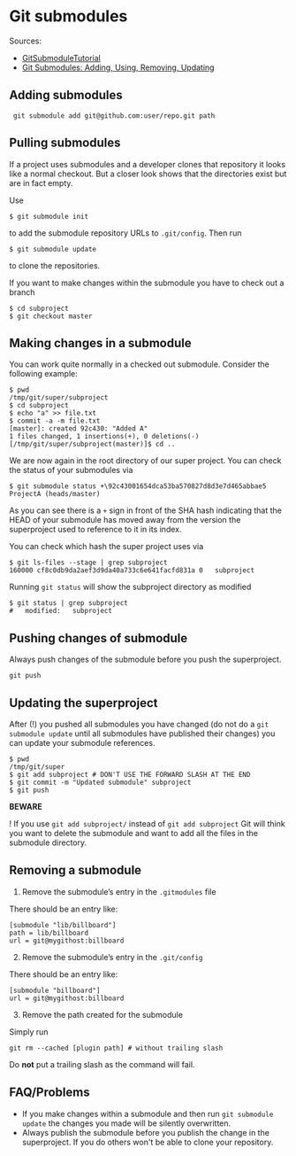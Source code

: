 # Git submodules #

Sources:

- [GitSubmoduleTutorial](http://git.wiki.kernel.org/index.php/GitSubmoduleTutorial)
- [Git Submodules: Adding, Using, Removing, Updating](http://chrisjean.com/2009/04/20/git-submodules-adding-using-removing-and-updating/)

## Adding submodules ##

	 git submodule add git@github.com:user/repo.git path

## Pulling submodules ##

If a project uses submodules and a developer clones that repository it looks like a normal checkout. But a closer look shows that the directories exist but are in fact empty.

Use

    $ git submodule init

to add the submodule repository URLs to `.git/config`. Then run

    $ git submodule update

to clone the repositories.

If you want to make changes within the submodule you have to check out a branch

    $ cd subproject
    $ git checkout master

## Making changes in a submodule ##

You can work quite normally in a checked out submodule. Consider the following example:

    $ pwd
    /tmp/git/super/subproject
    $ cd subproject
    $ echo "a" >> file.txt
    $ commit -a -m file.txt
    [master]: created 92c430: "Added A"
    1 files changed, 1 insertions(+), 0 deletions(-)
    [/tmp/git/super/subproject(master)]$ cd ..

We are now again in the root directory of our super project. You can check the status of your submodules via

	$ git submodule status +\92c43001654dca53ba570827d8d3e7d465abbae5 ProjectA (heads/master)

As you can see there is a `+` sign in front of the SHA hash indicating that the HEAD of your submodule has moved away from the version the superproject used to reference to it in its index.

You can check which hash the super project uses via

    $ git ls-files --stage | grep subproject
    160000 cf8c0db9da2aef3d9da40a733c6e641facfd831a 0	subproject

Running `git status` will show the subproject directory as modified

    $ git status | grep subproject
    #	modified:   subproject

## Pushing changes of submodule ##

Always push changes of the submodule before you push the superproject.

    git push

## Updating the superproject ##

After (!) you pushed all submodules you have changed (do not do a `git submodule update` until all submodules have published their changes) you can update your submodule references.

    $ pwd
    /tmp/git/super
    $ git add subproject # DON'T USE THE FORWARD SLASH AT THE END	
    $ git commit -m "Updated submodule" subproject
    $ git push

**BEWARE**

! If you use `git add subproject/` instead of `git add subproject` Git will think you want to delete the submodule and want to add all the files in the submodule directory.

## Removing a submodule ##

1. Remove the submodule’s entry in the `.gitmodules` file

There should be an entry like:

	[submodule "lib/billboard"]
    path = lib/billboard
    url = git@mygithost:billboard

2. Remove the submodule’s entry in the `.git/config`

There should be an entry like:

	[submodule "billboard"]
	url = git@mygithost:billboard
	
3. Remove the path created for the submodule

Simply run

	git rm --cached [plugin path] # without trailing slash
	
Do **not** put a trailing slash as the command will fail.

## FAQ/Problems ##

*   If you make changes within a submodule and then run `git submodule update` the changes you made will be silently overwritten.
*   Always publish the submodule before you publish the change in the superproject. If you do others won't be able to clone your repository.